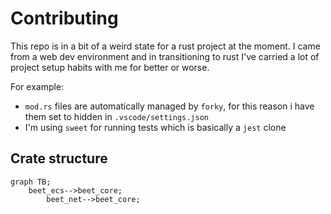 # Contributing

This repo is in a bit of a weird state for a rust project at the moment. I came from a web dev environment and in transitioning to rust I've carried a lot of project setup habits with me for better or worse.

For example:
- `mod.rs` files are automatically managed by `forky`, for this reason i have them set to hidden in `.vscode/settings.json`
- I'm using `sweet` for running tests which is basically a `jest` clone


## Crate structure
```mermaid
graph TB;
    beet_ecs-->beet_core;
		beet_net-->beet_core;
```